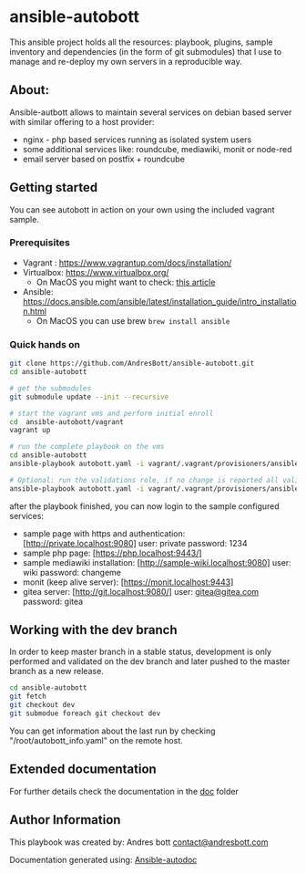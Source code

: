 #  ansible-autobott

This ansible project holds all the resources: playbook, plugins, sample inventory and dependencies (in the form of git submodules) that I use to manage and re-deploy my own servers in a reproducible way.
## About:

Ansible-autbott allows to maintain several services on debian based server with similar offering to a host provider:
* nginx - php based services running as isolated system users
* some additional services like: roundcube, mediawiki, monit or node-red
* email server based on postfix + roundcube

## Getting started
You can see autobott in action on your own using the included vagrant sample.

### Prerequisites
* Vagrant : https://www.vagrantup.com/docs/installation/
* Virtualbox: https://www.virtualbox.org/
  * On MacOS you might want to check: [this article](https://medium.com/@DMeechan/fixing-the-installation-failed-virtualbox-error-on-mac-high-sierra-7c421362b5b5)
* Ansible: https://docs.ansible.com/ansible/latest/installation_guide/intro_installation.html
  * On MacOS you can use brew `brew install ansible`
    
### Quick hands on

```bash
git clone https://github.com/AndresBott/ansible-autobott.git
cd ansible-autobott

# get the submodules
git submodule update --init --recursive

# start the vagrant vms and perform initial enroll
cd  ansible-autobott/vagrant
vagrant up

# run the complete playbook on the vms
cd ansible-autobott
ansible-playbook autobott.yaml -i vagrant/.vagrant/provisioners/ansible/inventory/vagrant_ansible_inventory

# Optional: run the validations role, if no change is reported all validations have passed.
ansible-playbook autobott.yaml -i vagrant/.vagrant/provisioners/ansible/inventory/vagrant_ansible_inventory -t validation
```

after the playbook finished, you can now login to the sample configured services:
* sample page with https and authentication: [http://private.localhost:9080] user: private password: 1234
* sample php page: [https://php.localhost:9443/]
* sample mediawiki installation: [http://sample-wiki.localhost:9080] user: wiki password: changeme
* monit (keep alive server): [https://monit.localhost:9443]
* gitea server: [http://git.localhost:9080/] user: gitea@gitea.com password: gitea

##  Working with the dev branch 
In order to keep master branch in a stable status, development is only performed and validated on the dev branch
and later pushed to the master branch as a new release.

```bash
cd ansible-autobott
git fetch
git checkout dev
git submodue foreach git checkout dev
```

You can get information about the last run by checking "/root/autobott_info.yaml" on the remote host. 
 
## Extended documentation

For further details check the documentation in the [doc](doc) folder



## Author Information
This playbook  was created by: Andres bott <contact@andresbott.com>


Documentation generated using: [Ansible-autodoc](https://github.com/AndresBott/ansible-autodoc)
